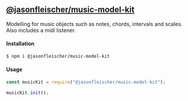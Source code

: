 ## [@jasonfleischer/music-model-kit](https://www.npmjs.com/package/@jasonfleischer/music-model-kit)

Modelling for music objects such as notes, chords, intervals and scales. Also includes a midi listener.


#### Installation
```bash
$ npm i @jasonfleischer/music-model-kit
```

#### Usage
``` javascript
const musicKit = require("@jasonfleischer/music-model-kit");

musicKit.init();
```